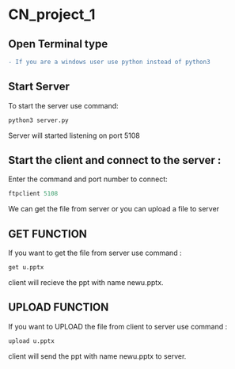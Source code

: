 # CN_project_1
## Open Terminal type
```diff
- If you are a windows user use python instead of python3
```
## Start Server
To start the server use command:
```py
python3 server.py 
```
Server will started listening on port 5108

## Start the client and connect to the server :
Enter the command and port number to connect:
```py
ftpclient 5108
```
We can get the file from server or you can upload a file to server

## GET FUNCTION
If you want to get the file from server use command :
```py
get u.pptx
```
client will recieve the ppt with name newu.pptx.

## UPLOAD FUNCTION
If you want to UPLOAD the file from client to server use command :
```py
upload u.pptx
```
client will send the ppt with name newu.pptx to server.




